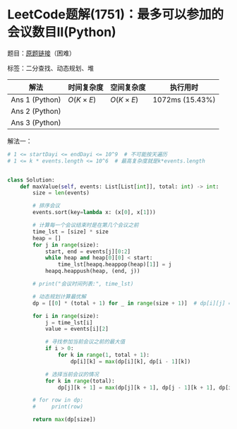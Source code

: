 # LeetCode题解(1751)：最多可以参加的会议数目II(Python)

题目：[原题链接](https://leetcode-cn.com/problems/maximum-number-of-events-that-can-be-attended-ii/)（困难）

标签：二分查找、动态规划、堆

| 解法           | 时间复杂度 | 空间复杂度 | 执行用时        |
| -------------- | ---------- | ---------- | --------------- |
| Ans 1 (Python) | $O(K×E)$   | $O(K×E)$   | 1072ms (15.43%) |
| Ans 2 (Python) |            |            |                 |
| Ans 3 (Python) |            |            |                 |

解法一：

```python
# 1 <= startDayi <= endDayi <= 10^9  # 不可能按天遍历
# 1 <= k * events.length <= 10^6  # 最高复杂度就是k*events.length


class Solution:
    def maxValue(self, events: List[List[int]], total: int) -> int:
        size = len(events)

        # 排序会议
        events.sort(key=lambda x: (x[0], x[1]))

        # 计算每一个会议结束时是在第几个会议之前
        time_lst = [size] * size
        heap = []
        for j in range(size):
            start, end = events[j][0:2]
            while heap and heap[0][0] < start:
                time_lst[heapq.heappop(heap)[1]] = j
            heapq.heappush(heap, (end, j))

        # print("会议时间列表:", time_lst)

        # 动态规划计算最优解
        dp = [[0] * (total + 1) for _ in range(size + 1)]  # dp[i][j] = 在第i个结束的时间里，最多参加j个会议的最大价值

        for i in range(size):
            j = time_lst[i]
            value = events[i][2]

            # 寻找参加当前会议之前的最大值
            if i > 0:
                for k in range(1, total + 1):
                    dp[i][k] = max(dp[i][k], dp[i - 1][k])

            # 选择当前会议的情况
            for k in range(total):
                dp[j][k + 1] = max(dp[j][k + 1], dp[j - 1][k + 1], dp[i][k] + value)

        # for row in dp:
        #     print(row)

        return max(dp[size])
```

